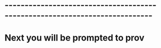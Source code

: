 # ---------------------------------------------------------------------------
# Next you will be prompted to prov